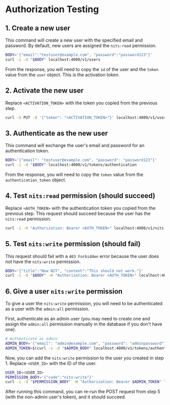 # Authorization Testing

## 1. Create a new user

This command will create a new user with the specified email and password. By default, new users are assigned the `nits:read` permission.

```bash
BODY='{"email":"testuser@example.com", "password":"password123"}'
curl -i -d "$BODY" localhost:4000/v1/users
```

From the response, you will need to copy the `id` of the user and the `token` value from the `user` object. This is the activation token.

## 2. Activate the new user

Replace `<ACTIVATION_TOKEN>` with the token you copied from the previous step.

```bash
curl -X PUT -d '{"token": "<ACTIVATION_TOKEN>"}' localhost:4000/v1/users/activated
```

## 3. Authenticate as the new user

This command will exchange the user's email and password for an authentication token.

```bash
BODY='{"email": "testuser@example.com", "password": "password123"}'
curl -i -d "$BODY" localhost:4000/v1/tokens/authentication
```

From the response, you will need to copy the `token` value from the `authentication_token` object.

## 4. Test `nits:read` permission (should succeed)

Replace `<AUTH_TOKEN>` with the authentication token you copied from the previous step. This request should succeed because the user has the `nits:read` permission.

```bash
curl -i -H "Authorization: Bearer <AUTH_TOKEN>" localhost:4000/v1/nits
```

## 5. Test `nits:write` permission (should fail)

This request should fail with a `403 Forbidden` error because the user does not have the `nits:write` permission.

```bash
BODY='{"title":"New NIT", "content":"This should not work."}'
curl -i -d "$BODY" -H "Authorization: Bearer <AUTH_TOKEN>" localhost:4000/v1/nits
```

## 6. Give a user `nits:write` permission

To give a user the `nits:write` permission, you will need to be authenticated as a user with the `admin:all` permission.

First, authenticate as an admin user (you may need to create one and assign the `admin:all` permission manually in the database if you don't have one).

```bash
# Authenticate as admin
ADMIN_BODY='{"email": "admin@example.com", "password": "adminpassword"}'
ADMIN_TOKEN=$(curl -s -d "$ADMIN_BODY" localhost:4000/v1/tokens/authentication | jq -r .authentication_token.token)
```

Now, you can add the `nits:write` permission to the user you created in step 1. Replace `<USER_ID>` with the ID of the user.

```bash
USER_ID=<USER_ID>
PERMISSION_BODY='{"code":"nits:write"}'
curl -i -d "$PERMISSION_BODY" -H "Authorization: Bearer $ADMIN_TOKEN" localhost:4000/v1/users/$USER_ID/permissions
```

After running this command, you can re-run the POST request from step 5 (with the non-admin user's token), and it should succeed.

